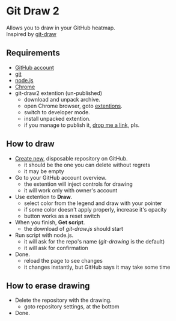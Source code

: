 # Git Draw 2

Allows you to draw in your GitHub heatmap.  
Inspired by [git-draw](https://github.com/gelstudios/gitfiti)  

## Requirements

* [GitHub account](https://github.com/join)
* [git](https://git-scm.com/downloads)
* [node.js](https://nodejs.org)
* [Chrome](https://www.google.com/chrome)
* git-draw2 extention (un-published)
  * download and unpack archive.
  * open Chrome browser, goto [extentions](chrome://extensions/).
  * switch to developer mode.
  * install unpacked extention.
  * if you manage to publish it, [drop me a link](https://t.me/determin1st), pls.

## How to draw

* [Create new](https://github.com/new), disposable repository on GitHub.
  * it should be the one you can delete without regrets
  * it may be empty
* Go to your GitHub account overview.
  * the extention will inject controls for drawing
  * it will work only with owner's account
* Use extention to **Draw**.
  * select color from the legend and draw with your pointer
  * if some color doesn't apply properly, increase it's opacity
  * button works as a reset switch
* When you finish, **Get script**.
  * the download of *git-draw.js* should start
* Run script with node.js.
  * it will ask for the repo's name (*git-drawing* is the default)
  * it will ask for confirmation
* Done.
  * reload the page to see changes
  * it changes instantly, but GitHub says it may take some time

## How to erase drawing

* Delete the repository with the drawing.
  * goto repository settings, at the bottom
* Done.






